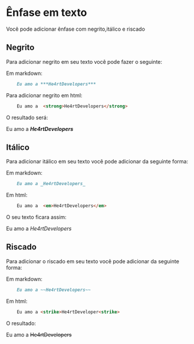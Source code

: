# Ênfase em texto

Você pode adicionar ênfase com negrito,itálico e riscado

## Negrito

Para adicionar negrito em seu texto você pode fazer o seguinte:

Em markdown:
```markdown
    Eu amo a ***He4rtDevelopers***
```

Para adicionar negrito em html:
```html
    Eu amo a  <strong>He4rtDevelopers</strong>
```

O resultado será:

Eu amo a ***He4rtDevelopers***

## Itálico

Para adicionar itálico em seu texto você pode adicionar da seguinte forma:

Em markdown:

```markdown
    Eu amo a _He4rtDevelopers_
```

Em html:

```html
    Eu amo a  <em>He4rtDevelopers</em>
```

O seu texto ficara assim:

Eu amo a _He4rtDevelopers_

## Riscado

Para adicionar o riscado em seu texto você pode adicionar da seguinte forma:

Em markdown:

```markdown
    Eu amo a ~~He4rtDevelopers~~
```

Em html:

```html
    Eu amo a <strike>He4rtDeveloper<strike>
```

O resultado:

Eu amo a ~~He4rtDevelopers~~